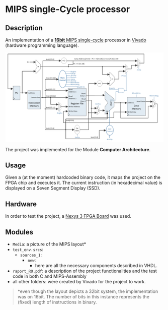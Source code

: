 # MIPS single-Cycle processor

## Description
An implementation of a [**16bit** MIPS single-cycle](./Media/MIPS32_single_layout.png) processor in [Vivado](https://www.xilinx.com/products/design-tools/vivado.html) (hardware programming language).

![**16bit** MIPS single-cycle](./Media/MIPS32_single_layout.png)

The project was implemented for the Module **Computer Architecture**.

## Usage
Given a (at the moment) hardcoded binary code, it maps the project on the FPGA chip and executes it. The current
instruction (in hexadecimal value) is displayed on a Seven Segment Display (SSD).

## Hardware
In order to test the project, a [Nexys 3 FPGA Board](https://digilent.com/reference/programmable-logic/nexys-3/start) was used.

## Modules
- `Media`: a picture of the MIPS layout*
- `test_env.srcs`:
  - `sources_1`:
    - `new`:
      - here are all the necessary components described in VHDL.
- `raport_RO.pdf`: a description of the project functionalities and the test code in both C and MIPS-Assembly
- all other folders: were created by Vivado for the project to work.

> *even though the layout depicts a 32bit system, the implementation was on 16bit.
> The number of bits in this instance represents the (fixed) length of instructions in binary.